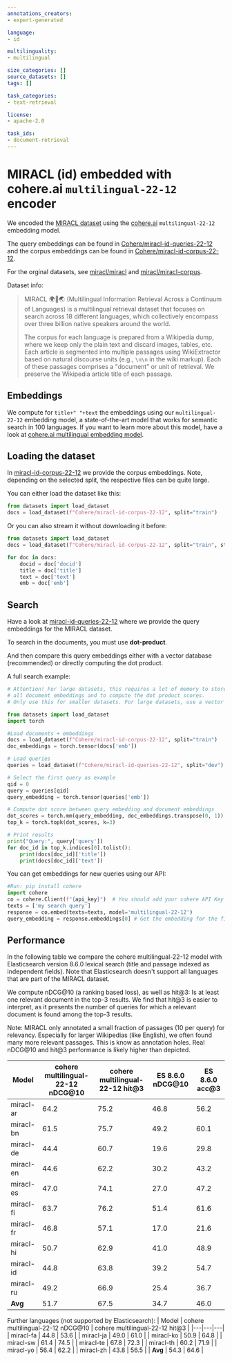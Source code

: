 ```yaml
---
annotations_creators:
- expert-generated

language:
- id

multilinguality:
- multilingual

size_categories: []
source_datasets: []
tags: []

task_categories:
- text-retrieval

license:
- apache-2.0

task_ids:
- document-retrieval
---
```


# MIRACL (id) embedded with cohere.ai `multilingual-22-12` encoder

We encoded the [MIRACL dataset](https://huggingface.co/miracl) using the [cohere.ai](https://txt.cohere.ai/multilingual/) `multilingual-22-12` embedding model.

The query embeddings can be found in [Cohere/miracl-id-queries-22-12](https://huggingface.co/datasets/Cohere/miracl-id-queries-22-12) and the corpus embeddings can be found in [Cohere/miracl-id-corpus-22-12](https://huggingface.co/datasets/Cohere/miracl-id-corpus-22-12).

For the orginal datasets, see [miracl/miracl](https://huggingface.co/datasets/miracl/miracl) and [miracl/miracl-corpus](https://huggingface.co/datasets/miracl/miracl-corpus).


Dataset info:
> MIRACL 🌍🙌🌏 (Multilingual Information Retrieval Across a Continuum of Languages) is a multilingual retrieval dataset that focuses on search across 18 different languages, which collectively encompass over three billion native speakers around the world.
>
> The corpus for each language is prepared from a Wikipedia dump, where we keep only the plain text and discard images, tables, etc. Each article is segmented into multiple passages using WikiExtractor based on natural discourse units (e.g., `\n\n` in the wiki markup). Each of these passages comprises a "document" or unit of retrieval. We preserve the Wikipedia article title of each passage.

## Embeddings
We compute for `title+" "+text` the embeddings using our `multilingual-22-12` embedding model, a state-of-the-art model that works for semantic search in 100 languages.  If you want to learn more about this model, have a look at [cohere.ai multilingual embedding model](https://txt.cohere.ai/multilingual/).


## Loading the dataset

In [miracl-id-corpus-22-12](https://huggingface.co/datasets/Cohere/miracl-id-corpus-22-12) we provide the corpus embeddings. Note, depending on the selected split, the respective files can be quite large.

You can either load the dataset like this:
```python
from datasets import load_dataset
docs = load_dataset(f"Cohere/miracl-id-corpus-22-12", split="train")
```

Or you can also stream it without downloading it before:
```python
from datasets import load_dataset
docs = load_dataset(f"Cohere/miracl-id-corpus-22-12", split="train", streaming=True)

for doc in docs:
	docid = doc['docid']
	title = doc['title']
	text = doc['text']
	emb = doc['emb']
```

## Search

Have a look at [miracl-id-queries-22-12](https://huggingface.co/datasets/Cohere/miracl-id-queries-22-12) where we provide the query embeddings for the MIRACL dataset.

To search in the documents, you must use **dot-product**. 


And then compare this query embeddings either with a vector database (recommended) or directly computing the dot product.

A full search example:
```python
# Attention! For large datasets, this requires a lot of memory to store
# all document embeddings and to compute the dot product scores.
# Only use this for smaller datasets. For large datasets, use a vector DB

from datasets import load_dataset
import torch

#Load documents + embeddings
docs = load_dataset(f"Cohere/miracl-id-corpus-22-12", split="train")
doc_embeddings = torch.tensor(docs['emb'])

# Load queries 
queries = load_dataset(f"Cohere/miracl-id-queries-22-12", split="dev")

# Select the first query as example
qid = 0
query = queries[qid]
query_embedding = torch.tensor(queries['emb'])

# Compute dot score between query embedding and document embeddings
dot_scores = torch.mm(query_embedding, doc_embeddings.transpose(0, 1))
top_k = torch.topk(dot_scores, k=3)

# Print results
print("Query:", query['query'])
for doc_id in top_k.indices[0].tolist():
    print(docs[doc_id]['title'])
    print(docs[doc_id]['text'])
```

You can get embeddings for new queries using our API:
```python
#Run: pip install cohere
import cohere
co = cohere.Client(f"{api_key}")  # You should add your cohere API Key here :))
texts = ['my search query']
response = co.embed(texts=texts, model='multilingual-22-12')
query_embedding = response.embeddings[0] # Get the embedding for the first text
```

## Performance

In the following table we compare the cohere multilingual-22-12 model with Elasticsearch version 8.6.0 lexical search (title and passage indexed as independent fields). Note that Elasticsearch doesn't support all languages that are part of the MIRACL dataset.


We compute nDCG@10 (a ranking based loss), as well as hit@3: Is at least one relevant document in the top-3 results. We find that hit@3 is easier to interpret, as it presents the number of queries for which a relevant document is found among the top-3 results.

Note: MIRACL only annotated a small fraction  of passages (10 per query) for relevancy. Especially for larger Wikipedias (like English), we often found many more relevant passages. This is know as annotation holes. Real nDCG@10 and hit@3 performance is likely higher than depicted.  


| Model | cohere multilingual-22-12 nDCG@10 | cohere multilingual-22-12 hit@3 | ES 8.6.0 nDCG@10 | ES 8.6.0 acc@3 |
|---|---|---|---|---|
| miracl-ar | 64.2 | 75.2 | 46.8 | 56.2 |
| miracl-bn | 61.5 | 75.7 | 49.2 | 60.1 |
| miracl-de | 44.4 | 60.7 | 19.6 | 29.8 |
| miracl-en | 44.6 | 62.2 | 30.2 | 43.2 |
| miracl-es | 47.0 | 74.1 | 27.0 | 47.2 |
| miracl-fi | 63.7 | 76.2 | 51.4 | 61.6 |
| miracl-fr | 46.8 | 57.1 | 17.0 | 21.6 |
| miracl-hi | 50.7 | 62.9 | 41.0 | 48.9 |
| miracl-id | 44.8 | 63.8 | 39.2 | 54.7 |
| miracl-ru | 49.2 | 66.9 | 25.4 | 36.7 |
| **Avg** | 51.7 | 67.5 | 34.7 | 46.0 |

Further languages (not supported by Elasticsearch):
| Model | cohere multilingual-22-12 nDCG@10 | cohere multilingual-22-12 hit@3 |
|---|---|---|
| miracl-fa | 44.8 | 53.6 |
| miracl-ja | 49.0 | 61.0 |
| miracl-ko | 50.9 | 64.8 |
| miracl-sw | 61.4 | 74.5 |
| miracl-te | 67.8 | 72.3 |
| miracl-th | 60.2 | 71.9 |
| miracl-yo | 56.4 | 62.2 |
| miracl-zh | 43.8 | 56.5 |
| **Avg** | 54.3 | 64.6 |

